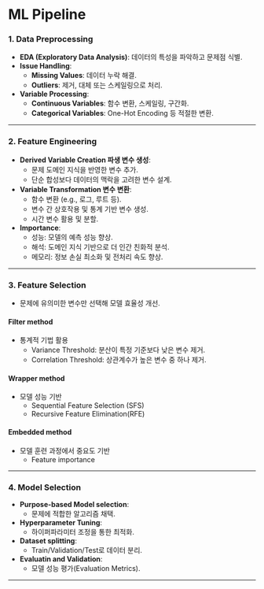 # ML Pipeline
### **1. Data Preprocessing**
- **EDA (Exploratory Data Analysis)**: 데이터의 특성을 파악하고 문제점 식별.
- **Issue Handling**:
    - **Missing Values**: 데이터 누락 해결.
    - **Outliers**: 제거, 대체 또는 스케일링으로 처리.
- **Variable Processing**:
    - **Continuous Variables**: 함수 변환, 스케일링, 구간화.
    - **Categorical Variables**: One-Hot Encoding 등 적절한 변환.
---
### **2. Feature Engineering**
- **Derived Variable Creation 파생 변수 생성**:
    - 문제 도메인 지식을 반영한 변수 추가.
    - 단순 합성보다 데이터의 맥락을 고려한 변수 설계.
- **Variable Transformation 변수 변환**:
    - 함수 변환 (e.g., 로그, 루트 등).
    - 변수 간 상호작용 및 통계 기반 변수 생성.
    - 시간 변수 활용 및 분할.
- **Importance**:
    - 성능: 모델의 예측 성능 향상.
    - 해석: 도메인 지식 기반으로 더 인간 친화적 분석.
    - 메모리: 정보 손실 최소화 및 전처리 속도 향상.
---
### **3. Feature Selection**
- 문제에 유의미한 변수만 선택해 모델 효율성 개선.
#### Filter method
- 통계적 기법 활용
  - Variance Threshold: 분산이 특정 기준보다 낮은 변수 제거.
  - Correlation Threshold: 상관계수가 높은 변수 중 하나 제거.
#### Wrapper method
- 모델 성능 기반
  - Sequential Feature Selection (SFS)
  - Recursive Feature Elimination(RFE)
#### Embedded method
- 모델 훈련 과정에서 중요도 기반
  - Feature importance
---
### **4. Model Selection**
- **Purpose-based Model selection**:
    - 문제에 적합한 알고리즘 채택.
- **Hyperparameter Tuning**:
    - 하이퍼파라미터 조정을 통한 최적화.
- **Dataset splitting**:
    - Train/Validation/Test로 데이터 분리.
- **Evaluatin and Validation**:
    - 모델 성능 평가(Evaluation Metrics).
---